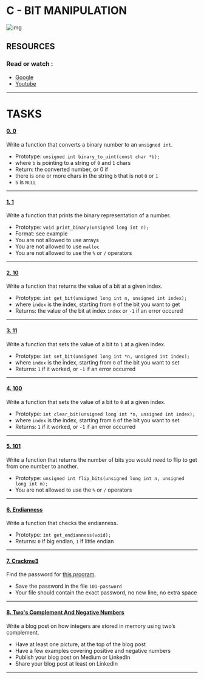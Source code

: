 # C - BIT MANIPULATION

![img](https://static.vecteezy.com/system/resources/previews/004/525/039/non_2x/binary-code-background-abstract-technology-digital-binary-data-and-secure-data-concept-free-photo.jpg)

## RESOURCES
### Read or watch : 

- [Google](https://www.google.com/webhp?q=bit+manipulation+C)
- [Youtube](https://www.youtube.com/results?search_query=bitwise+operators+in+c)

----------------------

# TASKS

#### [0. 0](https://github.com/MathieuMorel62/holbertonschool-low_level_programming/blob/master/bit_manipulation/0-binary_to_uint.c)

Write a function that converts a binary number to an `unsigned int`.

- Prototype: `unsigned int binary_to_uint(const char *b);`
- where `b` is pointing to a string of `0` and `1` chars
- Return: the converted number, or 0 if
- there is one or more chars in the string `b` that is not `0` or `1`
- `b` is `NULL`

----------------------------

#### [1. 1](https://github.com/MathieuMorel62/holbertonschool-low_level_programming/blob/master/bit_manipulation/1-print_binary.c)

Write a function that prints the binary representation of a number.

- Prototype: `void print_binary(unsigned long int n);`
- Format: see example
- You are not allowed to use arrays
- You are not allowed to use `malloc`
- You are not allowed to use the `%` or `/` operators

------------------------

#### [2. 10](https://github.com/MathieuMorel62/holbertonschool-low_level_programming/blob/master/bit_manipulation/2-get_bit.c)

Write a function that returns the value of a bit at a given index.

- Prototype: `int get_bit(unsigned long int n, unsigned int index);`
- where `index` is the index, starting from `0` of the bit you want to get
- Returns: the value of the bit at index `index` or `-1` if an error occured

----------------------------

#### [3. 11](https://github.com/MathieuMorel62/holbertonschool-low_level_programming/blob/master/bit_manipulation/3-set_bit.c)

Write a function that sets the value of a bit to `1` at a given index.

- Prototype: `int set_bit(unsigned long int *n, unsigned int index);`
- where `index` is the index, starting from `0` of the bit you want to set
- Returns: `1` if it worked, or `-1` if an error occurred

-----------------------------

#### [4. 100](https://github.com/MathieuMorel62/holbertonschool-low_level_programming/blob/master/bit_manipulation/4-clear_bit.c)

Write a function that sets the value of a bit to `0` at a given index.

- Prototype: `int clear_bit(unsigned long int *n, unsigned int index);`
- where `index` is the index, starting from `0` of the bit you want to set
- Returns: `1` if it worked, or `-1` if an error occurred

--------------------------

#### [5. 101](https://github.com/MathieuMorel62/holbertonschool-low_level_programming/blob/master/bit_manipulation/5-flip_bits.c)

Write a function that returns the number of bits you would need to flip to get from one number to another.

- Prototype: `unsigned int flip_bits(unsigned long int n, unsigned long int m);`
- You are not allowed to use the `%` or `/` operators

---------------------------

#### [6. Endianness](url)

Write a function that checks the endianness.

- Prototype: `int get_endianness(void);`
- Returns: `0` if big endian, `1` if little endian

--------------------------

#### [7. Crackme3](url)

Find the password for [this program](https://github.com/holbertonschool/0x13.c).

- Save the password in the file `101-password`
- Your file should contain the exact password, no new line, no extra space

---------------------

#### [8. Two's Complement And Negative Numbers](url)

Write a blog post on how integers are stored in memory using two’s complement.

- Have at least one picture, at the top of the blog post
- Have a few examples covering positive and negative numbers
- Publish your blog post on Medium or LinkedIn
- Share your blog post at least on LinkedIn

--------------------------------------
